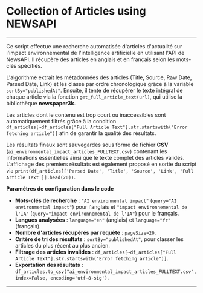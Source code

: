 # Collection of Articles using NEWSAPI

---

Ce script effectue une recherche automatisée d'articles d'actualité sur l'impact environnemental de l'intelligence artificielle en utilisant l'API de NewsAPI. Il récupère des articles en anglais et en français selon les mots-clés spécifiés.  

L'algorithme extrait les métadonnées des articles (Title, Source, Raw Date, Parsed Date, Link) et les classe par ordre chronologique grâce à la variable `sortBy="publishedAt"`. Ensuite, il tente de récupérer le texte intégral de chaque article via la fonction `get_full_article_text(url)`, qui utilise la bibliothèque **newspaper3k**.  

Les articles dont le contenu est trop court ou inaccessibles sont automatiquement filtrés grâce à la condition `df_articles[~df_articles["Full Article Text"].str.startswith("Error fetching article")]` afin de garantir la qualité des résultats.  

Les résultats finaux sont sauvegardés sous forme de fichier **CSV** (`ai_environmental_impact_articles_FULLTEXT.csv`) contenant les informations essentielles ainsi que le texte complet des articles valides. L'affichage des premiers résultats est également proposé en sortie du script via `print(df_articles[['Parsed Date', 'Title', 'Source', 'Link', 'Full Article Text']].head(20))`.  

**Paramètres de configuration dans le code**  

- **Mots-clés de recherche** : `"AI environmental impact"` (`query="AI environmental impact"`) pour l'anglais et `"impact environnemental de l'IA"` (`query="impact environnemental de l'IA"`) pour le français.  
- **Langues analysées** : `language="en"` (anglais) et `language="fr"` (français).  
- **Nombre d'articles récupérés par requête** : `pageSize=20`.  
- **Critère de tri des résultats** : `sortBy="publishedAt"`, pour classer les articles du plus récent au plus ancien.  
- **Filtrage des articles invalides** : `df_articles[~df_articles["Full Article Text"].str.startswith("Error fetching article")]`.  
- **Exportation des résultats** : `df_articles.to_csv("ai_environmental_impact_articles_FULLTEXT.csv", index=False, encoding='utf-8-sig')`.  

---
